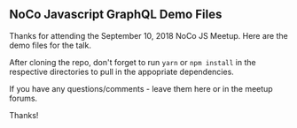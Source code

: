 ## NoCo Javascript GraphQL Demo Files

Thanks for attending the September 10, 2018 NoCo JS Meetup. Here are the demo files for the talk.

After cloning the repo, don't forget to run `yarn` or `npm install` in the respective directories to pull in the appopriate dependencies.

If you have any questions/comments - leave them here or in the meetup forums.

Thanks!
